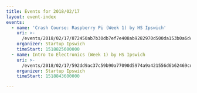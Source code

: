 ```yaml
---
title: Events for 2018/02/17
layout: event-index
events:
  - name: 'Crash Course: Raspberry Pi (Week 1) by HS Ipswich'
    uri: >-
      /events/2018/02/17/872450ab7b30db7ef7e408ab9282970d500da153b0a6dc6b9c4cdfc4169bdb2e
    organizer: Startup Ipswich
    timeStart: 1518825600000
  - name: Intro to Electronics (Week 1) by HS Ipswich
    uri: >-
      /events/2018/02/17/592dd9ac37c59b90a77090d5974a9a421556d6b62469cd0a5862dd7a49e3c18d
    organizer: Startup Ipswich
    timeStart: 1518843600000

---
```

